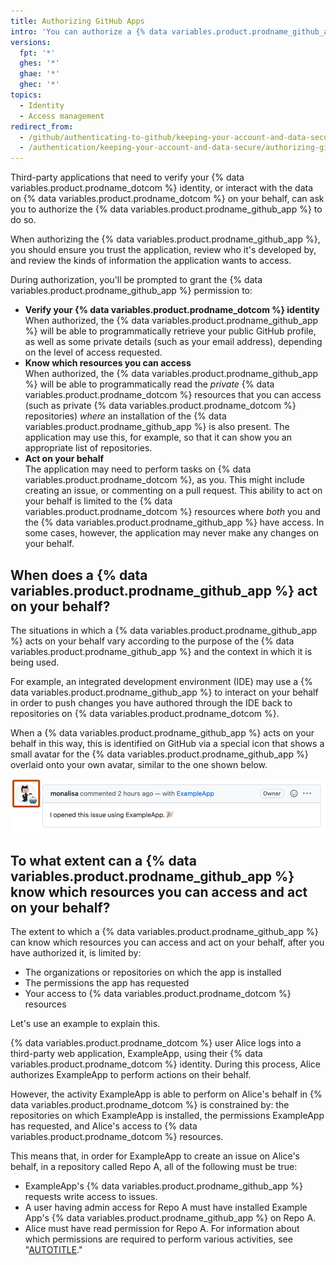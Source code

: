 ```yaml
---
title: Authorizing GitHub Apps
intro: 'You can authorize a {% data variables.product.prodname_github_app %} to allow an application to retrieve information about your {% data variables.product.prodname_dotcom %} account and, in some circumstances, to make changes on {% data variables.product.prodname_dotcom %} on your behalf.'
versions:
  fpt: '*'
  ghes: '*'
  ghae: '*'
  ghec: '*'
topics:
  - Identity
  - Access management
redirect_from:
  - /github/authenticating-to-github/keeping-your-account-and-data-secure/authorizing-github-apps
  - /authentication/keeping-your-account-and-data-secure/authorizing-github-apps
---
```


Third-party applications that need to verify your {% data variables.product.prodname_dotcom %} identity, or interact with the data on {% data variables.product.prodname_dotcom %} on your behalf, can ask you to authorize the {% data variables.product.prodname_github_app %} to do so.

When authorizing the {% data variables.product.prodname_github_app %}, you should ensure you trust the application, review who it's developed by, and review the kinds of information the application wants to access.

During authorization, you'll be prompted to grant the {% data variables.product.prodname_github_app %} permission to:
* **Verify your {% data variables.product.prodname_dotcom %} identity**<br/>
  When authorized, the {% data variables.product.prodname_github_app %} will be able to programmatically retrieve your public GitHub profile, as well as some private details (such as your email address), depending on the level of access requested.
* **Know which resources you can access**<br/>
  When authorized, the {% data variables.product.prodname_github_app %} will be able to programmatically read the _private_ {% data variables.product.prodname_dotcom %} resources that you can access (such as private  {% data variables.product.prodname_dotcom %}  repositories) _where_ an installation of the {% data variables.product.prodname_github_app %} is also present. The application may use this, for example, so that it can show you an appropriate list of repositories.
* **Act on your behalf**<br/>
  The application may need to perform tasks on {% data variables.product.prodname_dotcom %}, as you. This might include creating an issue, or commenting on a pull request. This ability to act on your behalf is limited to the {% data variables.product.prodname_dotcom %} resources where _both_ you and the {% data variables.product.prodname_github_app %} have access. In some cases, however, the application may never make any changes on your behalf.

## When does a {% data variables.product.prodname_github_app %} act on your behalf?

The situations in which a {% data variables.product.prodname_github_app %} acts on your behalf vary according to the purpose of the {% data variables.product.prodname_github_app %} and the context in which it is being used.

For example, an integrated development environment (IDE) may use a {% data variables.product.prodname_github_app %} to interact on your behalf in order to push changes you have authored through the IDE back to repositories on {% data variables.product.prodname_dotcom %}.

When a {% data variables.product.prodname_github_app %} acts on your behalf in this way, this is identified on GitHub via a special icon that shows a small avatar for the {% data variables.product.prodname_github_app %} overlaid onto your own avatar, similar to the one shown below.

![Screenshot of a comment that has the special avatar with an overlaid bot icon. The avatar is highlighted with an orange outline.](/assets/images/help/apps/github-app-acting-on-your-behalf.png)

## To what extent can a {% data variables.product.prodname_github_app %} know which resources you can access  and act on your behalf?

The extent to which a {% data variables.product.prodname_github_app %} can know which resources you can access and act on your behalf, after you have authorized it, is limited by:

* The organizations or repositories on which the app is installed
* The permissions the app has requested
* Your access to {% data variables.product.prodname_dotcom %} resources

Let's use an example to explain this.

{% data variables.product.prodname_dotcom %} user Alice logs into a third-party web application, ExampleApp, using their {% data variables.product.prodname_dotcom %} identity. During this process, Alice authorizes ExampleApp to perform actions on their behalf.

However, the activity ExampleApp is able to perform on Alice's behalf in {% data variables.product.prodname_dotcom %} is constrained by: the repositories on which ExampleApp is installed, the permissions ExampleApp has requested, and Alice's access to {% data variables.product.prodname_dotcom %} resources.

This means that, in order for ExampleApp to create an issue on Alice's behalf, in a repository called Repo A, all of the following must be true:

* ExampleApp's {% data variables.product.prodname_github_app %} requests write access to issues.
* A user having admin access for Repo A must have installed Example App's {% data variables.product.prodname_github_app %} on Repo A.
* Alice must have read permission for Repo A. For information about which permissions are required to perform various activities, see "[AUTOTITLE](/organizations/managing-user-access-to-your-organizations-repositories/repository-roles-for-an-organization)."
